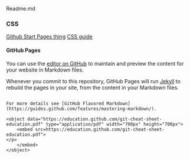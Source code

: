 Readme.md

### CSS
[Github Start Pages thing](https://startpages.github.io/)
[CSS guide](ff6903e9c9ee37fd5535df67b60d065a7e695a27)

#### GitHub Pages

You can use the [editor on GitHub](https://github.com/sangfroid-k/learn-more/edit/master/README.md) to maintain and preview the content for your website in Markdown files.

Whenever you commit to this repository, GitHub Pages will run [Jekyll](https://jekyllrb.com/) to rebuild the pages in your site, from the content in your Markdown files.

```

For more details see [GitHub Flavored Markdown](https://guides.github.com/features/mastering-markdown/).

<object data="https://education.github.com/git-cheat-sheet-education.pdf" type="application/pdf" width="700px" height="700px">
    <embed src=https://education.github.com/git-cheat-sheet-education.pdf">
</p>
    </embed>
</object>

